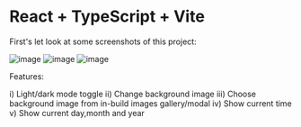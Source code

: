 # React + TypeScript + Vite

First's let look at some screenshots of this project:

![image](https://github.com/user-attachments/assets/dcdee7a6-9ffe-45cf-9478-ed7c84968789)
![image](https://github.com/user-attachments/assets/33402afb-df97-4797-9e0b-349e96edbac1)
![image](https://github.com/user-attachments/assets/26170e57-e2cc-4bc0-a900-eecc64a1a42a)

Features:

i) Light/dark mode toggle
ii) Change background image
iii) Choose background image from in-build images gallery/modal
iv) Show current time
v) Show current day,month and year

